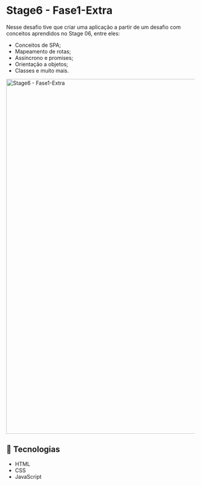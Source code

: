 # **Stage6 -** Fase1-Extra

Nesse desafio tive que criar uma aplicação a partir de um desafio com conceitos aprendidos no Stage 06, entre eles:

- Conceitos de SPA;
- Mapeamento de rotas;
- Assíncrono e promises;
- Orientação a objetos;
- Classes e muito mais.

<img width="946" alt="Stage6 - Fase1-Extra" src="https://user-images.githubusercontent.com/98700610/227054886-d52833f9-c5b7-4789-a8b7-87e47f09652d.png">

## 🔧 Tecnologias

- HTML
- CSS
- JavaScript
